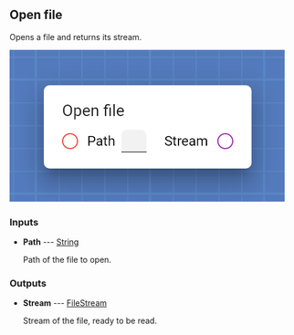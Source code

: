 ## Open file

Opens a file and returns its stream.

![Open file](assets/img/cards/openFile.png)


### Inputs


* **Path** --- [String](types/String.html)

  Path of the file to open.





### Outputs


* **Stream** --- [FileStream](types/FileStream.html)

  Stream of the file, ready to be read.




